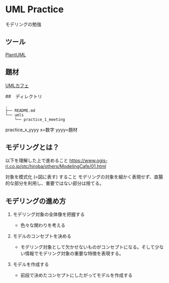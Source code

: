 # UML Practice
モデリングの勉強

## ツール
[PlantUML](https://plantuml.com/ja/class-diagram)

## 題材
[UMLカフェ](https://www.ogis-ri.co.jp/otc/hiroba/others/ModelingCafe/)


##　ディレクトリ

```
.
├── README.md
└── umls
    └── practice_1_meeting

```

practice_x_yyyy
x=数字
yyyy=題材

## モデリングとは？
以下を理解した上で進めること
https://www.ogis-ri.co.jp/otc/hiroba/others/ModelingCafe/01.html

対象を模式化 (=図に表す) すること
モデリングの対象を細かく表現せず、直腸的な部分を利用し、重要ではない部分は捨てる。

## モデリングの進め方
1. モデリング対象の全体像を把握する
    - 色々な関わりを考える

2. モデルのコンセプトを決める
    - モデリング対象として欠かせないものがコンセプトになる。そして少ない情報でモデリング対象の重要な特徴を表現する。

3. モデルを作成する
    - 前段で決めたコンセプトにしたがってモデルを作成する
